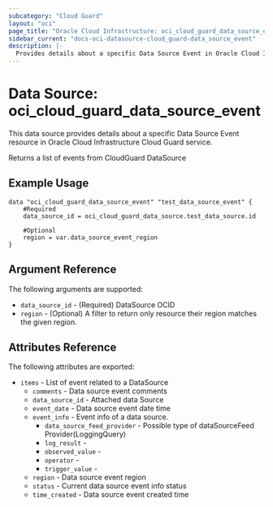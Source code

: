 ```yaml
---
subcategory: "Cloud Guard"
layout: "oci"
page_title: "Oracle Cloud Infrastructure: oci_cloud_guard_data_source_event"
sidebar_current: "docs-oci-datasource-cloud_guard-data_source_event"
description: |-
  Provides details about a specific Data Source Event in Oracle Cloud Infrastructure Cloud Guard service
---
```


# Data Source: oci_cloud_guard_data_source_event
This data source provides details about a specific Data Source Event resource in Oracle Cloud Infrastructure Cloud Guard service.

Returns a list of events from CloudGuard DataSource


## Example Usage

```hcl
data "oci_cloud_guard_data_source_event" "test_data_source_event" {
	#Required
	data_source_id = oci_cloud_guard_data_source.test_data_source.id

	#Optional
	region = var.data_source_event_region
}
```

## Argument Reference

The following arguments are supported:

* `data_source_id` - (Required) DataSource OCID
* `region` - (Optional) A filter to return only resource their region matches the given region.


## Attributes Reference

The following attributes are exported:

* `items` - List of event related to a DataSource
	* `comments` - Data source event comments
	* `data_source_id` - Attached data Source
	* `event_date` - Data source event date time
	* `event_info` - Event info of a data source.
		* `data_source_feed_provider` - Possible type of dataSourceFeed Provider(LoggingQuery)
		* `log_result` - 
		* `observed_value` - 
		* `operator` - 
		* `trigger_value` - 
	* `region` - Data source event region
	* `status` - Current data source event info status
	* `time_created` - Data source event created time

